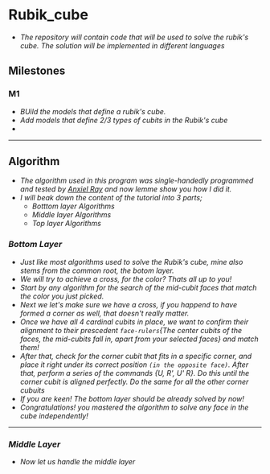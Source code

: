 # Rubik_cube

- *The repository will contain code that will be used to solve the rubik's cube. The solution will be implemented in different languages*

## Milestones

### M1

- *BUild the models that define a rubik's cube.*
- *Add models that define 2/3 types of cubits in the Rubik's cube*
-

---

## Algorithm

- _The algorithm used in this program was single-handedly programmed and tested by [Anxiel Ray](https://github.com/anxielray) and now lemme show you how I did it._
- _I will beak down the content of the tutorial into 3 parts;_
  - _Botttom layer Algorithms_
  - _Middle layer Algorithms_
  - _Top layer Algorithms_

### _Bottom Layer_

- _Just like most algorithms used to solve the Rubik's cube, mine also stems from the common root, the botom layer._
- _We will try to achieve a cross, for the color? Thats all up to you!_
- _Start by any algorithm for the search of the mid-cubit faces that match the color you just picked._
- _Next we let's make sure  we have a cross, if you happend to have formed a corner as well, that doesn't really matter._
- _Once we have all 4 cardinal cubits in place, we want to confirm their alignment to their prescedent `face-rulers`{The center cubits of the faces, the mid-cubits fall in, apart from your selected faces} and match them!_
- _After that, check for the corner cubit that fits in a specific corner, and place it right under its correct position `(in the opposite face)`. After that, perform a series of the commands {U, R', U' R}. Do this until the corner cubit is aligned perfectly. Do the same for all the other corner cubuits_
- _If you are keen! The bottom layer should be already solved by now!_
- _Congratulations! you mastered the algorithm to solve any face in the cube independently!_

---

### _Middle Layer_

- _Now let us handle the middle layer_
